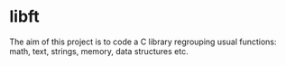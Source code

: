 # libft

 The aim of this project is to code a C library regrouping usual functions: math, text, strings, memory, data structures etc.
